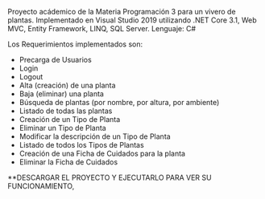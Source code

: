 Proyecto acádemico de la Materia Programación 3 para un vivero de plantas.
Implementado en Visual Studio 2019 utilizando .NET Core 3.1, Web MVC, Entity Framework, LINQ, SQL Server.
Lenguaje: C#

Los Requerimientos implementados son:
- Precarga de Usuarios
- Login
- Logout
- Alta (creación) de una planta
- Baja (eliminar) una planta
- Búsqueda de plantas (por nombre, por altura, por ambiente)
- Listado de todas las plantas
- Creación de un Tipo de Planta
- Eliminar un Tipo de Planta
- Modificar la descripción de un Tipo de Planta
- Listado de todos los Tipos de Plantas
- Creación de una Ficha de Cuidados para la planta
- Eliminar la Ficha de Cuidados

**DESCARGAR EL PROYECTO Y EJECUTARLO PARA VER SU FUNCIONAMIENTO, 

